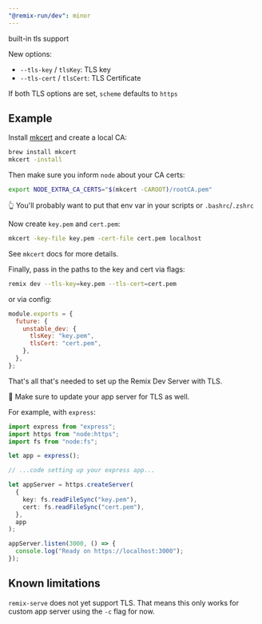 ```yaml
---
"@remix-run/dev": minor
---
```


built-in tls support

New options:

- `--tls-key` / `tlsKey`: TLS key
- `--tls-cert` / `tlsCert`: TLS Certificate

If both TLS options are set, `scheme` defaults to `https`

## Example

Install [mkcert](https://github.com/FiloSottile/mkcert) and create a local CA:

```sh
brew install mkcert
mkcert -install
```

Then make sure you inform `node` about your CA certs:

```sh
export NODE_EXTRA_CA_CERTS="$(mkcert -CAROOT)/rootCA.pem"
```

👆 You'll probably want to put that env var in your scripts or `.bashrc`/`.zshrc`

Now create `key.pem` and `cert.pem`:

```sh
mkcert -key-file key.pem -cert-file cert.pem localhost
```

See `mkcert` docs for more details.

Finally, pass in the paths to the key and cert via flags:

```sh
remix dev --tls-key=key.pem --tls-cert=cert.pem
```

or via config:

```js
module.exports = {
  future: {
    unstable_dev: {
      tlsKey: "key.pem",
      tlsCert: "cert.pem",
    },
  },
};
```

That's all that's needed to set up the Remix Dev Server with TLS.

🚨 Make sure to update your app server for TLS as well.

For example, with `express`:

```ts
import express from "express";
import https from "node:https";
import fs from "node:fs";

let app = express();

// ...code setting up your express app...

let appServer = https.createServer(
  {
    key: fs.readFileSync("key.pem"),
    cert: fs.readFileSync("cert.pem"),
  },
  app
);

appServer.listen(3000, () => {
  console.log("Ready on https://localhost:3000");
});
```

## Known limitations

`remix-serve` does not yet support TLS.
That means this only works for custom app server using the `-c` flag for now.
